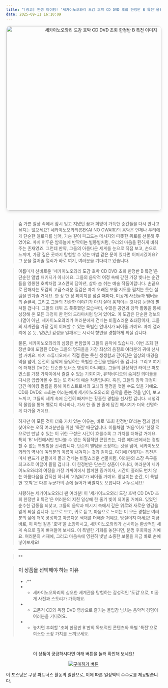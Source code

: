 ```yaml
---
title: "[광고] 인생 아이템! '세카이노오와리 도감 호박 CD DVD 초회 한정반 B 특전'을(를) 만나보세요."
date: 2025-09-11 16:10:09
---
```


<div align="center">
    <a href="https://link.coupang.com/re/AFFSDP?lptag=AF8916626&pageKey=9030266528&itemId=26487484249&vendorItemId=93462395966&traceid=V0-153-8a1de2a4a94de9c4&requestid=20250912010939466148290252&token=31850C%7CGM" target="_blank">
        <img src="https://ads-partners.coupang.com/image1/b7il7vFSobjbCAVgb13qIqHULSOtox-AnKlCc37HBYXbwxX8NffBarCY0WVYQKQDLo6dAzeViNnRZ6yMsel-W53NaA6-Fmo3KIisgL5XDd50wa3I6JjEZjbNzZpveJAL7RujjomTNS0FdmDfHh7K8msoRFskBVCXC9vlFRTOW79NWjPQULe_GX5w9g7iRJe9Z0JVAYqVay3Y9iBHoBfmVuOHXmqh-upe91wgf4ggRrFVKGEp6aL72PF2UvWj5nLGzPIVXKgHxFz9wTkhWUu3HrvOIR8iqLEmESm4gn_TbmZ1fBWQsQ==" alt="세카이노오와리 도감 호박 CD DVD 초회 한정반 B 특전 이미지" width="600" style="max-width: 100%; height: auto; border-radius: 12px; border: 1px solid #e0e0e0; box-shadow: 0 4px 8px rgba(0,0,0,0.1);">
    </a>
</div>
<br>

> 숨 가쁜 일상 속에서 잠시 잊고 지냈던 꿈과 희망이 가득한 순간들을 다시 만나고 싶지는 않으세요? 세카이노오와리(SEKAI NO OWARI)의 음악은 언제나 우리에게 단순한 멜로디를 넘어, 가슴 깊이 파고드는 메시지와 따뜻한 위로를 선물해 주었어요. 마치 어두운 밤하늘에 반짝이는 별똥별처럼, 우리의 마음을 환하게 비춰주는 존재였죠. 그런데 만약, 그들의 아름다운 세계를 눈으로 직접 보고, 손으로 느끼며, 가장 깊은 곳까지 탐험할 수 있는 마법 같은 문이 있다면 어떠시겠어요? 그 문을 열어줄 열쇠가 바로 여기, 여러분을 기다리고 있습니다.

> 이름마저 신비로운 '세카이노오와리 도감 호박 CD DVD 초회 한정반 B 특전'은 단순한 앨범 패키지가 아니에요. 그들의 음악적 여정 속에 갇힌 가장 빛나는 순간들을 영롱한 호박처럼 고스란히 담아낸, 살아 숨 쉬는 예술 작품이랍니다. 손끝으로 전해지는 도감의 고급스러운 질감은 마치 오래된 보물 지도를 펼치는 듯한 설렘을 안겨줄 거예요. 한 장 한 장 페이지를 넘길 때마다, 미공개 사진들과 멤버들의 손글씨, 그리고 그들의 진솔한 이야기가 마치 살아 움직이는 것처럼 눈앞에 펼쳐질 겁니다. 그들의 데뷔 초 풋풋했던 모습부터, 수많은 공연과 창작 활동을 통해 성장해 온 모든 과정이 한 편의 드라마처럼 담겨 있어요. 이 도감은 단순한 정보의 나열이 아닌, 세카이노오와리가 여러분에게 건네는 비밀스러운 초대장이자, 그들의 세계관을 가장 깊이 이해할 수 있는 특별한 안내서가 되어줄 거예요. 마치 갤러리에 온 듯, 잊었던 감성을 일깨우는 시각적 향연을 경험하게 되실 겁니다.

> 물론, 세카이노오와리의 심장은 변함없이 그들의 음악에 있습니다. 이번 초회 한정반 B에 포함된 CD는 그들의 명곡들을 가장 최상의 음질로 여러분의 귀에 선사할 거예요. 마치 스튜디오에서 직접 듣는 듯한 생생함과 깊이감은 일상의 배경음악을 넘어, 온전히 음악에 몰입하는 특별한 순간을 만들어 줄 겁니다. 그리고 여기에 더해진 DVD는 단순한 보너스 영상이 아니에요. 그들의 환상적인 라이브 퍼포먼스를 가장 가까이에서 즐길 수 있는 기회이자, 뮤직비디오의 숨겨진 의미들을 다시금 곱씹어볼 수 있는 또 하나의 예술 작품입니다. 혹은, 그들의 창작 과정이 담긴 메이킹 필름을 통해 아티스트로서의 고뇌와 열정을 엿볼 수도 있을 거예요. CD와 DVD의 조화는 여러분에게 세카이노오와리의 음악을 듣는 것을 넘어, 보고 느끼고, 그들의 세계 속에 온전히 빠져드는 황홀한 경험을 선사할 겁니다. 시청각적 몰입을 통해 멜로디 하나하나, 가사 한 줄 한 줄에 담긴 메시지가 더욱 선명하게 다가올 거예요.

> 하지만 이 모든 것이 더욱 가치 있는 이유는, 바로 '초회 한정반 B'라는 점과 함께 찾아오는 오직 여러분만을 위한 '특전' 때문입니다. 이름처럼 '처음'이자 '한정'적으로만 만날 수 있는 이 귀한 구성은 시간이 흐를수록 그 가치를 더해갈 거예요. 특히 'B' 버전에서만 만나볼 수 있는 독점적인 콘텐츠는, 다른 에디션에서는 경험할 수 없는 특별함을 선사합니다. 단순히 앨범을 소장하는 것을 넘어, 세카이노오와리의 역사에 여러분의 이름이 새겨지는 것과 같아요. 여기에 더해지는 특전은 마치 밴드가 팬들에게 몰래 건네는 비밀스러운 선물처럼, 여러분의 소장 욕구를 최고조로 이끌어 올릴 겁니다. 이 한정반은 단순한 상품이 아니라, 여러분이 세카이노오와리의 여정을 가장 가까이에서 함께한 증거이자, 시간이 흘러도 변치 않는 아름다움을 간직한 하나의 '기념비'가 되어줄 거예요. 망설이는 순간, 이 특별한 '호박'은 다른 누군가의 손에 들어가 버릴지도 모릅니다. 서두르세요!

> 사랑하는 세카이노오와리 팬 여러분! 이 '세카이노오와리 도감 호박 CD DVD 초회 한정반 B 특전'은 여러분의 지친 일상에 한 줄기 빛이 되어줄 거예요. 잊었던 순수한 감동을 되찾고, 그들의 음악과 메시지 속에서 깊은 위로와 새로운 영감을 얻게 되실 겁니다. 눈으로 보고, 귀로 듣고, 마음으로 느끼는 이 모든 경험은 여러분의 삶에 더욱 풍성하고 아름다운 색채를 더해줄 거예요. 망설이지 마세요! 지금 바로, 이 마법 같은 '호박'을 소장하시고, 세카이노오와리가 선사하는 환상적인 세계 속으로 깊이 빠져들어 보세요. 이 특별한 기회를 놓친다면, 분명 후회하실 거예요. 여러분의 서재에, 그리고 마음속에 영원히 빛날 소중한 보물을 지금 바로 손에 넣어보세요!

> ***

> **


> ### 이 상품을 선택해야 하는 이유
> - :**
> - *   세카이노오와리의 심오한 세계관을 탐험하는 감성적인 '도감'으로, 미공개 사진과 스토리가 가득해요.
> - *   고품격 CD와 독점 DVD 영상으로 즐기는 몰입감 넘치는 음악적 경험이 여러분을 기다려요.
> - *   놓치면 후회할 '초회 한정반 B'만의 독보적인 콘텐츠와 특별 '특전'으로 희소한 소장 가치를 느껴보세요.


<br>

<div align="center">
  <p>이 상품이 궁금하시다면 아래 버튼을 눌러 확인해 보세요!</p>
  <a href="https://link.coupang.com/re/AFFSDP?lptag=AF8916626&pageKey=9030266528&itemId=26487484249&vendorItemId=93462395966&traceid=V0-153-8a1de2a4a94de9c4&requestid=20250912010939466148290252&token=31850C%7CGM" target="_blank">
    <img src="https://img.shields.io/badge/지금 바로 구매하기-FF5722?style=for-the-badge&logo=coupa&logoColor=white" alt="구매하기 버튼">
  </a>
</div>

이 포스팅은 쿠팡 파트너스 활동의 일환으로, 이에 따른 일정액의 수수료를 제공받습니다.
